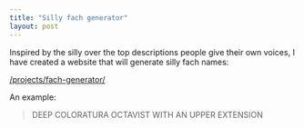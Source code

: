 ```yaml
---
title: "Silly fach generator"
layout: post
---
```


Inspired by the silly over the top descriptions people give their own voices,
I have created a website that will generate silly fach names:

[/projects/fach-generator/](/projects/fach-generator/)

An example:

> DEEP COLORATURA OCTAVIST WITH AN UPPER EXTENSION
